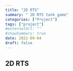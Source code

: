 ```yaml
---
title: "2D RTS"
summary: " 2D RTS tank game"
categories: ["Project"]
tags: ["project"]
#externalUrl: ""
#showSummary: true
date: 2022-09-04
draft: false
---
```


## 2D RTS